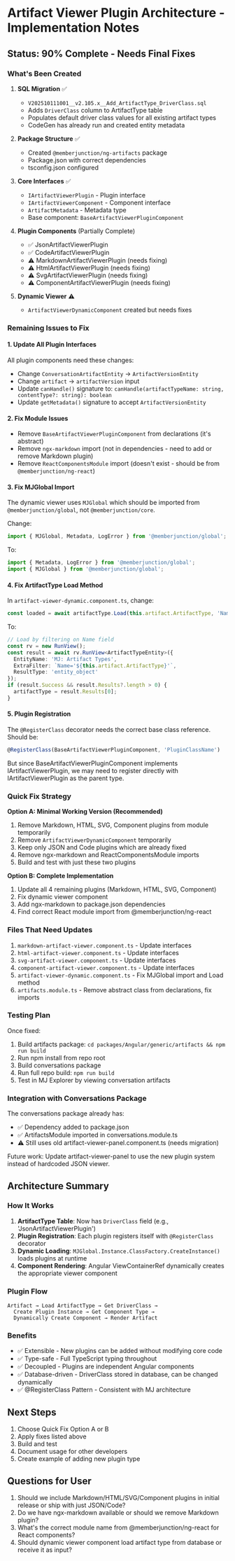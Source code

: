 # Artifact Viewer Plugin Architecture - Implementation Notes

## Status: 90% Complete - Needs Final Fixes

### What's Been Created

1. **SQL Migration** ✅
   - `V202510111001__v2.105.x__Add_ArtifactType_DriverClass.sql`
   - Adds `DriverClass` column to ArtifactType table
   - Populates default driver class values for all existing artifact types
   - CodeGen has already run and created entity metadata

2. **Package Structure** ✅
   - Created `@memberjunction/ng-artifacts` package
   - Package.json with correct dependencies
   - tsconfig.json configured

3. **Core Interfaces** ✅
   - `IArtifactViewerPlugin` - Plugin interface
   - `IArtifactViewerComponent` - Component interface
   - `ArtifactMetadata` - Metadata type
   - Base component: `BaseArtifactViewerPluginComponent`

4. **Plugin Components** (Partially Complete)
   - ✅ JsonArtifactViewerPlugin
   - ✅ CodeArtifactViewerPlugin
   - ⚠️ MarkdownArtifactViewerPlugin (needs fixing)
   - ⚠️ HtmlArtifactViewerPlugin (needs fixing)
   - ⚠️ SvgArtifactViewerPlugin (needs fixing)
   - ⚠️ ComponentArtifactViewerPlugin (needs fixing)

5. **Dynamic Viewer** ⚠️
   - `ArtifactViewerDynamicComponent` created but needs fixes

### Remaining Issues to Fix

#### 1. Update All Plugin Interfaces
All plugin components need these changes:
- Change `ConversationArtifactEntity` → `ArtifactVersionEntity`
- Change `artifact` → `artifactVersion` input
- Update `canHandle()` signature to: `canHandle(artifactTypeName: string, contentType?: string): boolean`
- Update `getMetadata()` signature to accept `ArtifactVersionEntity`

#### 2. Fix Module Issues
- Remove `BaseArtifactViewerPluginComponent` from declarations (it's abstract)
- Remove `ngx-markdown` import (not in dependencies - need to add or remove Markdown plugin)
- Remove `ReactComponentsModule` import (doesn't exist - should be from `@memberjunction/ng-react`)

#### 3. Fix MJGlobal Import
The dynamic viewer uses `MJGlobal` which should be imported from `@memberjunction/global`, not `@memberjunction/core`.

Change:
```typescript
import { MJGlobal, Metadata, LogError } from '@memberjunction/global';
```

To:
```typescript
import { Metadata, LogError } from '@memberjunction/global';
import { MJGlobal } from '@memberjunction/global';
```

#### 4. Fix ArtifactType Load Method
In `artifact-viewer-dynamic.component.ts`, change:
```typescript
const loaded = await artifactType.Load(this.artifact.ArtifactType, 'Name');
```

To:
```typescript
// Load by filtering on Name field
const rv = new RunView();
const result = await rv.RunView<ArtifactTypeEntity>({
  EntityName: 'MJ: Artifact Types',
  ExtraFilter: `Name='${this.artifact.ArtifactType}'`,
  ResultType: 'entity_object'
});
if (result.Success && result.Results?.length > 0) {
  artifactType = result.Results[0];
}
```

#### 5. Plugin Registration
The `@RegisterClass` decorator needs the correct base class reference. Should be:
```typescript
@RegisterClass(BaseArtifactViewerPluginComponent, 'PluginClassName')
```

But since BaseArtifactViewerPluginComponent implements IArtifactViewerPlugin, we may need to register directly with IArtifactViewerPlugin as the parent type.

### Quick Fix Strategy

**Option A: Minimal Working Version (Recommended)**
1. Remove Markdown, HTML, SVG, Component plugins from module temporarily
2. Remove `ArtifactViewerDynamicComponent` temporarily
3. Keep only JSON and Code plugins which are already fixed
4. Remove ngx-markdown and ReactComponentsModule imports
5. Build and test with just these two plugins

**Option B: Complete Implementation**
1. Update all 4 remaining plugins (Markdown, HTML, SVG, Component)
2. Fix dynamic viewer component
3. Add ngx-markdown to package.json dependencies
4. Find correct React module import from @memberjunction/ng-react

### Files That Need Updates

1. `markdown-artifact-viewer.component.ts` - Update interfaces
2. `html-artifact-viewer.component.ts` - Update interfaces
3. `svg-artifact-viewer.component.ts` - Update interfaces
4. `component-artifact-viewer.component.ts` - Update interfaces
5. `artifact-viewer-dynamic.component.ts` - Fix MJGlobal import and Load method
6. `artifacts.module.ts` - Remove abstract class from declarations, fix imports

### Testing Plan

Once fixed:
1. Build artifacts package: `cd packages/Angular/generic/artifacts && npm run build`
2. Run npm install from repo root
3. Build conversations package
4. Run full repo build: `npm run build`
5. Test in MJ Explorer by viewing conversation artifacts

### Integration with Conversations Package

The conversations package already has:
- ✅ Dependency added to package.json
- ✅ ArtifactsModule imported in conversations.module.ts
- ⚠️ Still uses old artifact-viewer-panel.component.ts (needs migration)

Future work: Update artifact-viewer-panel to use the new plugin system instead of hardcoded JSON viewer.

## Architecture Summary

### How It Works

1. **ArtifactType Table**: Now has `DriverClass` field (e.g., 'JsonArtifactViewerPlugin')
2. **Plugin Registration**: Each plugin registers itself with `@RegisterClass` decorator
3. **Dynamic Loading**: `MJGlobal.Instance.ClassFactory.CreateInstance()` loads plugins at runtime
4. **Component Rendering**: Angular ViewContainerRef dynamically creates the appropriate viewer component

### Plugin Flow

```
Artifact → Load ArtifactType → Get DriverClass →
  Create Plugin Instance → Get Component Type →
  Dynamically Create Component → Render Artifact
```

### Benefits

- ✅ Extensible - New plugins can be added without modifying core code
- ✅ Type-safe - Full TypeScript typing throughout
- ✅ Decoupled - Plugins are independent Angular components
- ✅ Database-driven - DriverClass stored in database, can be changed dynamically
- ✅ @RegisterClass Pattern - Consistent with MJ architecture

## Next Steps

1. Choose Quick Fix Option A or B
2. Apply fixes listed above
3. Build and test
4. Document usage for other developers
5. Create example of adding new plugin type

## Questions for User

1. Should we include Markdown/HTML/SVG/Component plugins in initial release or ship with just JSON/Code?
2. Do we have ngx-markdown available or should we remove Markdown plugin?
3. What's the correct module name from @memberjunction/ng-react for React components?
4. Should dynamic viewer component load artifact type from database or receive it as input?
